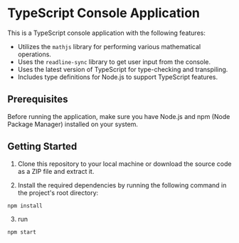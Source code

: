 # TypeScript Console Application

This is a TypeScript console application with the following features:

- Utilizes the `mathjs` library for performing various mathematical operations.
- Uses the `readline-sync` library to get user input from the console.
- Uses the latest version of TypeScript for type-checking and transpiling.
- Includes type definitions for Node.js to support TypeScript features.

## Prerequisites

Before running the application, make sure you have Node.js and npm (Node Package Manager) installed on your system.

## Getting Started

1. Clone this repository to your local machine or download the source code as a ZIP file and extract it.

2. Install the required dependencies by running the following command in the project's root directory:

```
npm install
```
3. run


```
npm start
```


